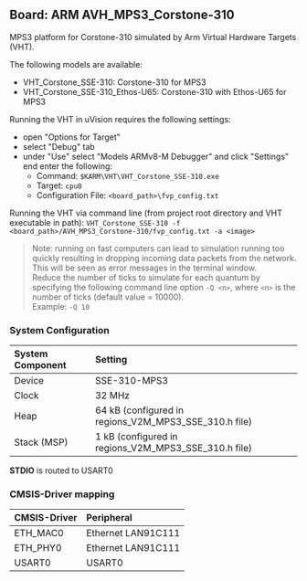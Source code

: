 Board: ARM AVH_MPS3_Corstone-310
----------------------------------------------

MPS3 platform for Corstone-310 simulated by Arm Virtual Hardware Targets (VHT).

The following models are available:
 - VHT_Corstone_SSE-310: Corstone-310 for MPS3
 - VHT_Corstone_SSE-310_Ethos-U65: Corstone-310 with Ethos-U65 for MPS3

Running the VHT in uVision requires the following settings:
 - open "Options for Target"
 - select "Debug" tab
 - under "Use" select "Models ARMv8-M Debugger" and click "Settings" end enter the following:
   - Command: `$KARM\VHT\VHT_Corstone_SSE-310.exe`
   - Target: `cpu0`
   - Configuration File: `<board_path>\fvp_config.txt`

Running the VHT via command line (from project root directory and VHT executable in path):
`VHT_Corstone_SSE-310 -f <board_path>/AVH_MPS3_Corstone-310/fvp_config.txt -a <image>`

> Note: running on fast computers can lead to simulation running too quickly resulting in dropping incoming data packets from the network. 
  This will be seen as error messages in the terminal window.  
  Reduce the number of ticks to simulate for each quantum by specifying the following command line option `-Q <n>`, 
  where `<n>` is the number of ticks (default value = 10000).  
  Example: `-Q 10`


### System Configuration

| System Component        | Setting
|:------------------------|:----------------------------------------
| Device                  | SSE-310-MPS3
| Clock                   | 32 MHz
| Heap                    | 64 kB (configured in regions_V2M_MPS3_SSE_310.h file)
| Stack (MSP)             | 1 kB (configured in regions_V2M_MPS3_SSE_310.h file)

**STDIO** is routed to USART0

### CMSIS-Driver mapping

| CMSIS-Driver | Peripheral
|:-------------|:----------
| ETH_MAC0     | Ethernet LAN91C111
| ETH_PHY0     | Ethernet LAN91C111
| USART0       | USART0
